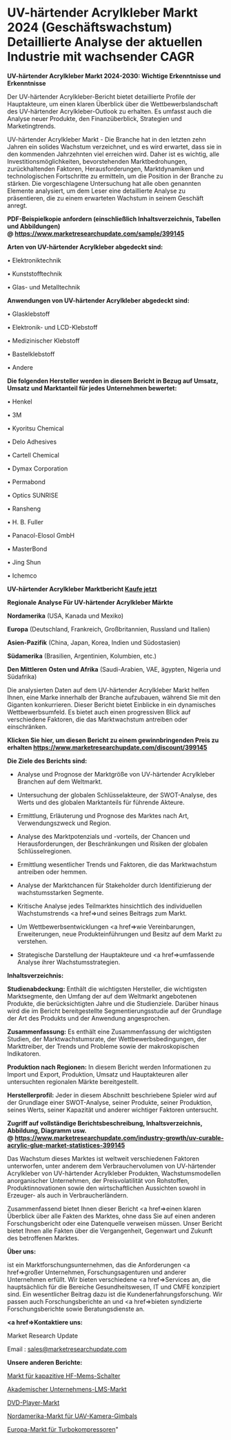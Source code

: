 # UV-härtender Acrylkleber Markt 2024 (Geschäftswachstum) Detaillierte Analyse der aktuellen Industrie mit wachsender CAGR

<strong>UV-härtender Acrylkleber Markt 2024-2030: Wichtige Erkenntnisse und Erkenntnisse</strong>

Der UV-härtender Acrylkleber-Bericht bietet detaillierte Profile der Hauptakteure, um einen klaren Überblick über die Wettbewerbslandschaft des UV-härtender Acrylkleber-Outlook zu erhalten. Es umfasst auch die Analyse neuer Produkte, den Finanzüberblick, Strategien und Marketingtrends.

UV-härtender Acrylkleber Markt - Die Branche hat in den letzten zehn Jahren ein solides Wachstum verzeichnet, und es wird erwartet, dass sie in den kommenden Jahrzehnten viel erreichen wird. Daher ist es wichtig, alle Investitionsmöglichkeiten, bevorstehenden Marktbedrohungen, zurückhaltenden Faktoren, Herausforderungen, Marktdynamiken und technologischen Fortschritte zu ermitteln, um die Position in der Branche zu stärken. Die vorgeschlagene Untersuchung hat alle oben genannten Elemente analysiert, um dem Leser eine detaillierte Analyse zu präsentieren, die zu einem erwarteten Wachstum in seinem Geschäft anregt.

<strong><b>PDF-Beispielkopie anfordern (einschließlich Inhaltsverzeichnis, Tabellen und Abbildungen) @ </b></strong><strong><a href=https://www.marketresearchupdate.com/sample/399145><strong>https://www.marketresearchupdate.com/sample/399145</u></a></strong></strong>

<strong>Arten von UV-härtender Acrylkleber abgedeckt sind:</strong>

• Elektroniktechnik

• Kunststofftechnik

• Glas- und Metalltechnik

<strong>Anwendungen von UV-härtender Acrylkleber abgedeckt sind:</strong>

• Glasklebstoff

• Elektronik- und LCD-Klebstoff

• Medizinischer Klebstoff

• Bastelklebstoff

• Andere

<strong>Die folgenden Hersteller werden in diesem Bericht in Bezug auf Umsatz, Umsatz und Marktanteil für jedes Unternehmen bewertet:</strong>

• Henkel

• 3M

• Kyoritsu Chemical

• Delo Adhesives

• Cartell Chemical

• Dymax Corporation

• Permabond

• Optics SUNRISE

• Ransheng

• H. B. Fuller

• Panacol-Elosol GmbH

• MasterBond

• Jing Shun

• Ichemco

<strong>UV-härtender Acrylkleber Marktbericht <a href=https://www.marketresearchupdate.com/buynow/399145>Kaufe jetzt</a></strong>

<strong>Regionale Analyse Für UV-härtender Acrylkleber Märkte</strong>

<strong>Nordamerika</strong> (USA, Kanada und Mexiko)

<strong>Europa</strong> (Deutschland, Frankreich, Großbritannien, Russland und Italien)

<strong>Asien-Pazifik</strong> (China, Japan, Korea, Indien und Südostasien)

<strong>Südamerika</strong> (Brasilien, Argentinien, Kolumbien, etc.)

<strong>Den Mittleren</strong> <strong>Osten und Afrika</strong> (Saudi-Arabien, VAE, ägypten, Nigeria und Südafrika)

Die analysierten Daten auf dem UV-härtender Acrylkleber Markt helfen Ihnen, eine Marke innerhalb der Branche aufzubauen, während Sie mit den Giganten konkurrieren. Dieser Bericht bietet Einblicke in ein dynamisches Wettbewerbsumfeld. Es bietet auch einen progressiven Blick auf verschiedene Faktoren, die das Marktwachstum antreiben oder einschränken.

<strong>Klicken Sie hier, um diesen Bericht zu einem gewinnbringenden Preis zu erhalten
</strong><strong><a href=https://www.marketresearchupdate.com/discount/399145>https://www.marketresearchupdate.com/discount/399145</b></u></strong></a>

<strong>Die Ziele des Berichts sind:</strong>

- Analyse und Prognose der Marktgröße von UV-härtender Acrylkleber Branchen auf dem Weltmarkt.

- Untersuchung der globalen Schlüsselakteure, der SWOT-Analyse, des Werts und des globalen Marktanteils für führende Akteure.

- Ermittlung, Erläuterung und Prognose des Marktes nach Art, Verwendungszweck und Region.

- Analyse des Marktpotenzials und -vorteils, der Chancen und Herausforderungen, der Beschränkungen und Risiken der globalen Schlüsselregionen.

- Ermittlung wesentlicher Trends und Faktoren, die das Marktwachstum antreiben oder hemmen.

- Analyse der Marktchancen für Stakeholder durch Identifizierung der wachstumsstarken Segmente.

- Kritische Analyse jedes Teilmarktes hinsichtlich des individuellen Wachstumstrends <a href=>und</a> seines Beitrags zum Markt.

- Um Wettbewerbsentwicklungen <a href=>wie</a> Vereinbarungen, Erweiterungen, neue Produkteinführungen und Besitz auf dem Markt zu verstehen.

- Strategische Darstellung der Hauptakteure und <a href=>umfas</a>sende Analyse ihrer Wachstumsstrategien.

<strong>Inhaltsverzeichnis:</strong>

<strong>Studienabdeckung:</strong> Enthält die wichtigsten Hersteller, die wichtigsten Marktsegmente, den Umfang der auf dem Weltmarkt angebotenen Produkte, die berücksichtigten Jahre und die Studienziele. Darüber hinaus wird die im Bericht bereitgestellte Segmentierungsstudie auf der Grundlage der Art des Produkts und der Anwendung angesprochen.

<strong>Zusammenfassung:</strong> Es enthält eine Zusammenfassung der wichtigsten Studien, der Marktwachstumsrate, der Wettbewerbsbedingungen, der Markttreiber, der Trends und Probleme sowie der makroskopischen Indikatoren.

<strong>Produktion nach Regionen:</strong> In diesem Bericht werden Informationen zu Import und Export, Produktion, Umsatz und Hauptakteuren aller untersuchten regionalen Märkte bereitgestellt.

<strong>Herstellerprofil:</strong> Jeder in diesem Abschnitt beschriebene Spieler wird auf der Grundlage einer SWOT-Analyse, seiner Produkte, seiner Produktion, seines Werts, seiner Kapazität und anderer wichtiger Faktoren untersucht.

<strong><b>Zugriff auf vollständige Berichtsbeschreibung, Inhaltsverzeichnis, Abbildung, Diagramm usw. @ </b></strong><strong><a href=https://www.marketresearchupdate.com/industry-growth/uv-curable-acrylic-glue-market-statistices-399145>https://www.marketresearchupdate.com/industry-growth/uv-curable-acrylic-glue-market-statistices-399145</a></strong>

Das Wachstum dieses Marktes ist weltweit verschiedenen Faktoren unterworfen, unter anderem dem Verbrauchervolumen von UV-härtender Acrylkleber von UV-härtender Acrylkleber Produkten, Wachstumsmodellen anorganischer Unternehmen, der Preisvolatilität von Rohstoffen, Produktinnovationen sowie den wirtschaftlichen Aussichten sowohl in Erzeuger- als auch in Verbraucherländern.

Zusammenfassend bietet Ihnen dieser Bericht <a href=>einen</a> klaren Überblick über alle Fakten des Marktes, ohne dass Sie auf einen anderen Forschungsbericht oder eine Datenquelle verweisen müssen. Unser Bericht bietet Ihnen alle Fakten über die Vergangenheit, Gegenwart und Zukunft des betroffenen Marktes.

<strong>Über uns:</strong>

 ist ein Marktforschungsunternehmen, das die Anforderungen <a href=>großer</a> Unternehmen, Forschungsagenturen und anderer Unternehmen erfüllt. Wir bieten verschiedene <a href=>Services</a> an, die hauptsächlich für die Bereiche Gesundheitswesen, IT und CMFE konzipiert sind. Ein wesentlicher Beitrag dazu ist die Kundenerfahrungsforschung. Wir passen auch Forschungsberichte an und <a href=>bieten</a> syndizierte Forschungsberichte sowie Beratungsdienste an.

<strong><a href=>Kontaktiere uns:</a></strong>

Market Research Update

Email : sales@marketresearchupdate.com

<strong>Unsere anderen Berichte:</strong>

<a href=https://www.linkedin.com/pulse/capacitive-rf-mems-switches-market-2023-latest>Markt für kapazitive HF-Mems-Schalter</a>

<a href=https://www.linkedin.com/pulse/academic-corporate-lms-market-pointing-capture-largest>Akademischer Unternehmens-LMS-Markt</a>

<a href=https://www.linkedin.com/pulse/dvd-player-market-size-share-outlook-growth-prospects>DVD-Player-Markt</a>

<a href=https://www.linkedin.com/pulse/north-america-uav-camera-gimbals-market-size>Nordamerika-Markt für UAV-Kamera-Gimbals</a>

<a href=https://www.linkedin.com/pulse/europe-turbo-compressor-market-witness-huge-growth-2030>Europa-Markt für Turbokompressoren</a>"
